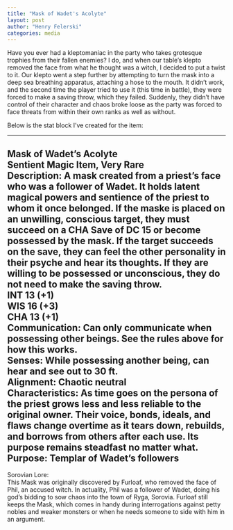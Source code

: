 ```yaml
---
title: "Mask of Wadet's Acolyte"
layout: post
author: "Henry Felerski"
categories: media
---
```


Have you ever had a kleptomaniac in the party who takes grotesque trophies from their fallen enemies? I do, and when our table’s klepto removed the face from what he thought was a witch, I decided to put a twist to it. Our klepto went a step further by attempting to turn the mask into a deep sea breathing apparatus, attaching a hose to the mouth. It didn’t work, and the second time the player tried to use it (this time in battle), they were forced to make a saving throw, which they failed. Suddenly, they didn’t have control of their character and chaos broke loose as the party was forced to face threats from within their own ranks as well as without.  
  
Below is the stat block I’ve created for the item:

---
Mask of Wadet’s Acolyte  
Sentient Magic Item, Very Rare  
Description: A mask created from a priest’s face who was a follower of Wadet. It holds latent magical powers and sentience of the priest to whom it once belonged. If the maske is placed on an unwilling, conscious target, they must succeed on a CHA Save of DC 15 or become possessed by the mask. If the target succeeds on the save, they can feel the other personality in their psyche and hear its thoughts. If they are willing to be possessed or unconscious, they do not need to make the saving throw.   
INT  13 (+1)  
WIS  16 (+3)  
CHA  13 (+1)  
Communication: Can only communicate when possessing other beings. See the rules above for how this works.  
Senses: While possessing another being, can hear and see out to 30 ft.  
Alignment: Chaotic neutral  
Characteristics: As time goes on the persona of the priest grows less and less reliable to the original owner. Their voice, bonds, ideals, and flaws change overtime as it tears down, rebuilds, and borrows from others after each use. Its purpose remains steadfast no matter what.  
Purpose: Templar of Wadet’s followers  
---

Sorovian Lore:  
This Mask was originally discovered by Furloaf, who removed the face of Phil, an accused witch. In actuality, Phil was a follower of Wadet, doing his god’s bidding to sow chaos into the town of Ryga, Sorovia. Furloaf still keeps the Mask, which comes in handy during interrogations against petty nobles and weaker monsters or when he needs someone to side with him in an argument.

